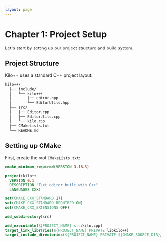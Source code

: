 ```yaml
---
layout: page
---
```


# Chapter 1: Project Setup

Let's start by setting up our project structure and build system.

## Project Structure

Kilo++ uses a standard C++ project layout:

```bash
kilo++/
  ├── include/
  │   └── kilo++/
  │       ├── Editor.hpp
  │       └── EditorUtils.hpp
  ├── src/
  │   ├── Editor.cpp
  │   ├── EditorUtils.cpp
  │   └── kilo.cpp
  ├── CMakeLists.txt
  └── README.md
```

## Setting up CMake

First, create the root `CMakeLists.txt`:

```cmake
cmake_minimum_required(VERSION 3.16.3)

project(kilo++
  VERSION 0.1
  DESCRIPTION "Text editor built with C++"
  LANGUAGES CXX)

set(CMAKE_CXX_STANDARD 17)
set(CMAKE_CXX_STANDARD_REQUIRED ON)
set(CMAKE_CXX_EXTENSIONS OFF)

add_subdirectory(src)

add_executable(${PROJECT_NAME} src/kilo.cpp)
target_link_libraries(${PROJECT_NAME} PRIVATE libkilo++)
target_include_directories(${PROJECT_NAME} PRIVATE ${CMAKE_SOURCE_DIR}/include)
```

